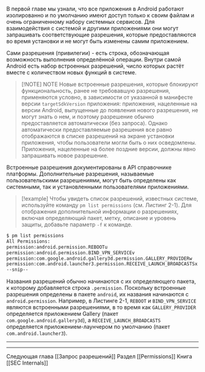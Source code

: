 В первой главе мы узнали, что все приложения в Android работают изолированно и по умолчанию имеют доступ только к своим файлам и очень ограниченному набору системных сервисов. Для взаимодействия с системой и другими приложениями они могут запрашивать соответствующие разрешения, которые предоставляются во время установки и не могут быть изменены самим приложением.

Сами разрешения (привилегии) - есть строка, обозначающая возможность выполнения определённой операции. Внутри самой Android есть набор встроенных разрешений, число которых растёт вместе с количеством новых функций в системе. 


> [!NOTE] NOTE
> Новые встроенные разрешения, которые блокируют функциональность, ранее не требовавшую разрешения, применяются условно, в зависимости от указанной в манифесте версии `targetSdkVersion` приложения: приложения, нацеленные на версии Android, выпущенные до появления нового разрешения, не могут знать о нем, и поэтому разрешение обычно предоставляется автоматически (без запроса). Однако автоматически предоставляемые разрешения все равно отображаются в списке разрешений на экране установки приложения, чтобы пользователи могли быть о них осведомлены. Приложения, нацеленные на более поздние версии, должны явно запрашивать новое разрешение.

Встроенные разрешения документированы в API справочнике платформы. Дополнительные разрешения, называемые пользовательскими разрешениями, могут быть определены как системными, так и установленными пользователями приложениями.


> [!example] 
> Чтобы увидеть список разрешений, известных системе, используйте команду `pm list permissions` (см. Листинг 2-1). Для отображения дополнительной информации о разрешениях, включая определяющий пакет, метку, описание и уровень защиты, добавьте параметр `-f` к команде.

```bash
$ pm list permissions
All Permissions:
permission:android.permission.REBOOTu
permission:android.permission.BIND_VPN_SERVICEv
permission:com.google.android.gallery3d.permission.GALLERY_PROVIDERw
permission:com.android.launcher3.permission.RECEIVE_LAUNCH_BROADCASTSx
--snip--
```

Названия разрешений обычно начинаются с их определяющего пакета, к которому добавляется строка `.permission`. Поскольку встроенные разрешения определены в пакете `android`, их названия начинаются с `android.permission`. Например, в Листинге 2-1, `REBOOT` и `BIND_VPN_SERVICE` являются встроенными разрешениями, в то время как `GALLERY_PROVIDER` определяется приложением Gallery (пакет `com.google.android.gallery3d`), а `RECEIVE_LAUNCH_BROADCASTS` определяется приложением-лаунчером по умолчанию (пакет `com.android.launcher3`).

---
---
Следующая глава [[Запрос разрешений]]
Раздел [[Permissions]]
Книга [[SEC Internals]]

